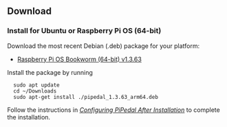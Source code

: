 ## Download

### Install for Ubuntu or Raspberry Pi OS (64-bit)

Download the most recent Debian (.deb) package for your platform:

- <a href="https://github.com/rerdavies/pipedal/releases/download/v1.3.63/pipedal_1.3.63_arm64.deb">Raspberry Pi OS Bookworm (64-bit) v1.3.63</a>


Install the package by running 

```
  sudo apt update
  cd ~/Downloads  
  sudo apt-get install ./pipedal_1.3.63_arm64.deb
```

Follow the instructions in [_Configuring PiPedal After Installation_](https://rerdavies.github.io/pipedal/Configuring.html) to complete the installation.
